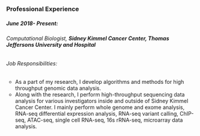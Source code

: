 ### Professional Experience

##### June 2018- Present:
###### *Computational Biologist,* *__Sidney Kimmel Cancer Center, Thomas Jeffersons University and Hospital__*

###### Job Responsibilities:
<ul type="circle">
    <li> As a part of my research, I develop algorithms and methods for high throughput genomic data analysis. </li>
    <li> Along with the research, I perform high-throughput sequencing data analysis for various investigators inside and outside of Sidney Kimmel Cancer Center. I mainly perform whole genome and exome analysis, RNA-seq differential expression analysis, RNA-seq variant calling, ChIP-seq, ATAC-seq, single cell RNA-seq, 16s rRNA-seq, microarray data analysis. </li>

